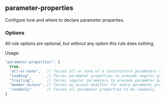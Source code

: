 ## parameter-properties

Configure how and where to declare parameter properties.

### Options

All rule options are optional, but without any option this rule does nothing.

Usage:

```js
"parameter-properties": [
  true,
  "all-or-none",   // forces all or none of a constructors parameters to be parameter properties
  "leading",       // forces parameter properties to precede regular parameters
  "trailing",      // forces regular parameters to precede parameter properties
  "member-access", // forces an access modifier for every parameter property
  "readonly"       // forces all parameter properties to be readonly
]
```
